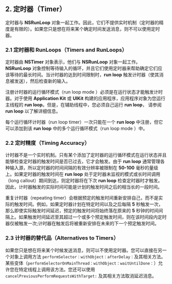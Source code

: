 ## 2. 定时器（Timer）

定时器与 **NSRunLoop** 对象一起工作。因此，它们不提供实时机制（定时器的精度是有限的）。如果您只是想在将来某个确定时间发送消息，则不可以使用定时器。

### 2.1 定时器和 RunLoops（Timers and RunLoops）

定时器由 **NSTimer** 对象表示，他们与 **NSRunLoop** 对象一起工作。 **NSRunLoop** 对象控制等待输入的循环，并且它们使用定时器来帮助确定它们应该等待的最长时间。当计时器的达到时间限制时，**run loop** 触发计时器（使其消息被发送），然后检查新的输入。

注册计时器的运行循环模式（run loop mode ）必须是在运行状态才能触发计时器。对于使用 **Application Kit** 或 **UIKit** 构建的应用程序，应用程序对象为您运行主线程的 **run loop**。但是，在辅助线程中，您必须自己运行 **run loop**， 请参阅 **run loop** 以了解详细信息。

每个运行循环计时器（run loop timer）一次只能在一个 **run loop** 中注册，但它可以添加到该 **run loop** 中的多个运行循环模式（run loop mode ）中。

### 2.2 定时精度（Timing Accuracy）

计时器不是一个实时机制。只有某个添加了定时器的运行循环模式在运行状态并且能够检查定时器的触发时间是否已过去，它才会触发。由于 **run loop** 通常管理各种输入源，所以定时器的时间间隔的有效分辨率被限制在 **50-100** 毫秒的量级上。如果定时器的触发时间在 **run loop** 处于定时器未监视的模式或长时间调用（long callout）期间到达，则定时器将在下次 **run loop** 检查定时器时才触发。因此，计时器触发的实际时间可能是计划的触发时间之后的相当长的一段时间。

重复计时器（repeating timer）会根据预定的触发时间重新安排自己，而不是实际的触发时间。例如，如果定时器计划在特定时间以及之后每隔 **5** 秒触发一次，那么即使实际触发时间延迟，预定的触发时间将始终落在原来的 **5** 秒钟的时间间隔上。如果触发时间延迟至其超过一个或多个预定触发时间，则在该时间段内定时器仅被触发一次;计时器在触发后将被重新安排在未来的下一个预定触发时间。

### 2.3 计时器的替代品（Alternatives to Timers）

如果您只是想在将来某个时候发送消息，则可以不使用定时器。您可以直接在另一个对象上调用方法 `performSelector：withObject：afterDelay：`及其相关方法。 某些变体（`performSelectorOnMainThread：withObject：waitUntilDone：`）允许您在特定线程上调用该方法。您还可以使用 `cancelPreviousPerformRequestsWithTarget:` 及其相关方法取消延迟消息。
